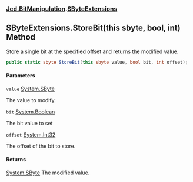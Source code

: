 ### [Jcd.BitManipulation](Jcd.BitManipulation.md 'Jcd.BitManipulation').[SByteExtensions](Jcd.BitManipulation.SByteExtensions.md 'Jcd.BitManipulation.SByteExtensions')

## SByteExtensions.StoreBit(this sbyte, bool, int) Method

Store a single bit at the specified offset and returns the modified value.

```csharp
public static sbyte StoreBit(this sbyte value, bool bit, int offset);
```
#### Parameters

<a name='Jcd.BitManipulation.SByteExtensions.StoreBit(thissbyte,bool,int).value'></a>

`value` [System.SByte](https://docs.microsoft.com/en-us/dotnet/api/System.SByte 'System.SByte')

The value to modify.

<a name='Jcd.BitManipulation.SByteExtensions.StoreBit(thissbyte,bool,int).bit'></a>

`bit` [System.Boolean](https://docs.microsoft.com/en-us/dotnet/api/System.Boolean 'System.Boolean')

The bit value to set

<a name='Jcd.BitManipulation.SByteExtensions.StoreBit(thissbyte,bool,int).offset'></a>

`offset` [System.Int32](https://docs.microsoft.com/en-us/dotnet/api/System.Int32 'System.Int32')

The offset of the bit to store.

#### Returns
[System.SByte](https://docs.microsoft.com/en-us/dotnet/api/System.SByte 'System.SByte')
The modified value.